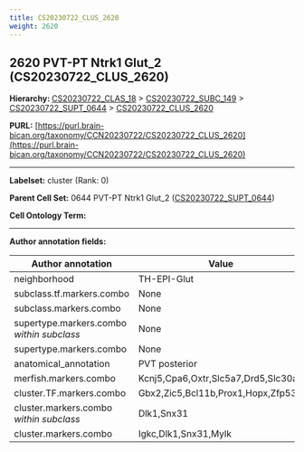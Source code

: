```yaml
---
title: CS20230722_CLUS_2620
weight: 2620
---
```

## 2620 PVT-PT Ntrk1 Glut_2 (CS20230722_CLUS_2620)
<b>Hierarchy: </b>
[CS20230722_CLAS_18](../CS20230722_CLAS_18) >
[CS20230722_SUBC_149](../CS20230722_SUBC_149) >
[CS20230722_SUPT_0644](../CS20230722_SUPT_0644) >
[CS20230722_CLUS_2620](../CS20230722_CLUS_2620)

**PURL:** [https://purl.brain-bican.org/taxonomy/CCN20230722/CS20230722_CLUS_2620](https://purl.brain-bican.org/taxonomy/CCN20230722/CS20230722_CLUS_2620)

---


**Labelset:** cluster (Rank: 0)

**Parent Cell Set:** 0644 PVT-PT Ntrk1 Glut_2 ([CS20230722_SUPT_0644](../CS20230722_SUPT_0644))



**Cell Ontology Term:** 

[MARKER GENES.]: #


---

[TRANSFERRED ANNOTATIONS.]: #


[AUTHOR ANNOTATION FIELDS.]: #


**Author annotation fields:**

| Author annotation | Value |
|-------------------|-------|
|neighborhood|TH-EPI-Glut|
|subclass.tf.markers.combo|None|
|subclass.markers.combo|None|
|supertype.markers.combo _within subclass_|None|
|supertype.markers.combo|None|
|anatomical_annotation|PVT posterior|
|merfish.markers.combo|Kcnj5,Cpa6,Oxtr,Slc5a7,Drd5,Slc30a3|
|cluster.TF.markers.combo|Gbx2,Zic5,Bcl11b,Prox1,Hopx,Zfp536|
|cluster.markers.combo _within subclass_|Dlk1,Snx31|
|cluster.markers.combo|Igkc,Dlk1,Snx31,Mylk|

